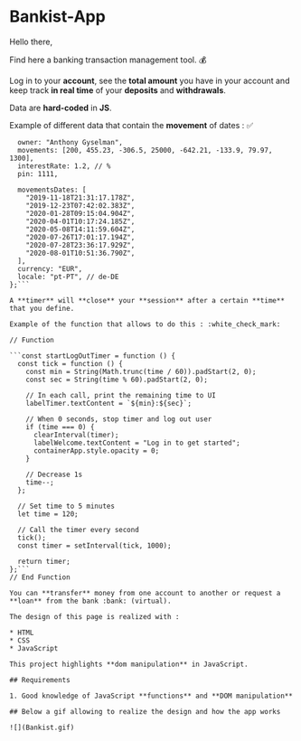 # Bankist-App

Hello there,

Find here a banking transaction management tool. :moneybag:

Log in to your **account**, see the **total amount** you have in your account and keep track **in real time** of your **deposits** and
**withdrawals**. 

Data are **hard-coded** in **JS**.

Example of different data that contain the **movement** of dates : :white_check_mark:


```const account1 = {
  owner: "Anthony Gyselman",
  movements: [200, 455.23, -306.5, 25000, -642.21, -133.9, 79.97, 1300],
  interestRate: 1.2, // %
  pin: 1111,

  movementsDates: [
    "2019-11-18T21:31:17.178Z",
    "2019-12-23T07:42:02.383Z",
    "2020-01-28T09:15:04.904Z",
    "2020-04-01T10:17:24.185Z",
    "2020-05-08T14:11:59.604Z",
    "2020-07-26T17:01:17.194Z",
    "2020-07-28T23:36:17.929Z",
    "2020-08-01T10:51:36.790Z",
  ],
  currency: "EUR",
  locale: "pt-PT", // de-DE
};```

A **timer** will **close** your **session** after a certain **time** that you define.

Example of the function that allows to do this : :white_check_mark:

// Function

```const startLogOutTimer = function () {
  const tick = function () {
    const min = String(Math.trunc(time / 60)).padStart(2, 0);
    const sec = String(time % 60).padStart(2, 0);

    // In each call, print the remaining time to UI
    labelTimer.textContent = `${min}:${sec}`;

    // When 0 seconds, stop timer and log out user
    if (time === 0) {
      clearInterval(timer);
      labelWelcome.textContent = "Log in to get started";
      containerApp.style.opacity = 0;
    }

    // Decrease 1s
    time--;
  };

  // Set time to 5 minutes
  let time = 120;

  // Call the timer every second
  tick();
  const timer = setInterval(tick, 1000);

  return timer;
};```
// End Function

You can **transfer** money from one account to another or request a **loan** from the bank :bank: (virtual).

The design of this page is realized with :

* HTML
* CSS
* JavaScript

This project highlights **dom manipulation** in JavaScript.

## Requirements

1. Good knowledge of JavaScript **functions** and **DOM manipulation**

## Below a gif allowing to realize the design and how the app works

![](Bankist.gif)